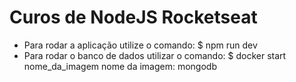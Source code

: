 # Curos de NodeJS Rocketseat

- Para rodar a aplicação utilize o comando:  $ npm run dev
- Para rodar o banco de dados utilizar o comando: $ docker start nome_da_imagem
nome da imagem: mongodb

